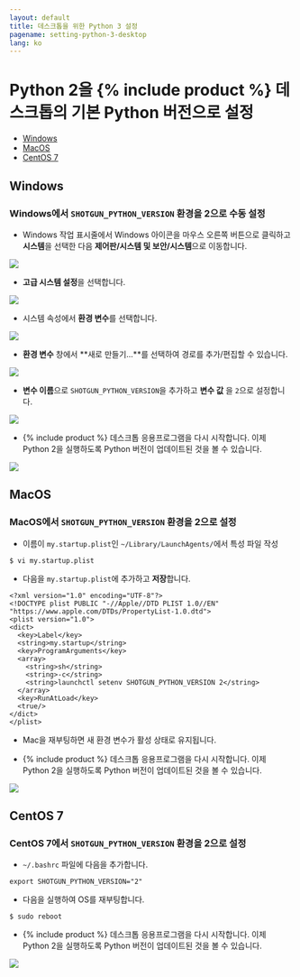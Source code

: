 ```yaml
---
layout: default
title: 데스크톱을 위한 Python 3 설정
pagename: setting-python-3-desktop
lang: ko
---
```


# Python 2을 {% include product %} 데스크톱의 기본 Python 버전으로 설정

- [Windows](#windows)
- [MacOS](#macos)
- [CentOS 7](#centos-7)

## Windows

### Windows에서 `SHOTGUN_PYTHON_VERSION` 환경을 2으로 수동 설정

- Windows 작업 표시줄에서 Windows 아이콘을 마우스 오른쪽 버튼으로 클릭하고 **시스템**을 선택한 다음 **제어판/시스템 및 보안/시스템**으로 이동합니다.

![](images/setting-python-3-desktop/01-setting-python-3-desktop.png)

- **고급 시스템 설정**을 선택합니다.

![](images/setting-python-3-desktop/02-setting-python-3-desktop.png)

- 시스템 속성에서 **환경 변수**를 선택합니다.

![](images/setting-python-3-desktop/03-setting-python-3-desktop.jpg)

- **환경 변수** 창에서 **새로 만들기...**를 선택하여 경로를 추가/편집할 수 있습니다.

![](images/setting-python-3-desktop/04-setting-python-3-desktop.jpg)

- **변수 이름**으로 `SHOTGUN_PYTHON_VERSION`을 추가하고 **변수 값** 을 `2`으로 설정합니다.

![](images/setting-python-3-desktop/05-setting-python-3-desktop.jpg)

- {% include product %} 데스크톱 응용프로그램을 다시 시작합니다. 이제 Python 2을 실행하도록 Python 버전이 업데이트된 것을 볼 수 있습니다.

![](images/setting-python-3-desktop/06-setting-python-3-desktop.jpg)


## MacOS

### MacOS에서 `SHOTGUN_PYTHON_VERSION` 환경을 2으로 설정

- 이름이 `my.startup.plist`인 `~/Library/LaunchAgents/`에서 특성 파일 작성

```
$ vi my.startup.plist
```

- 다음을 `my.startup.plist`에 추가하고 **저장**합니다.

```
<?xml version="1.0" encoding="UTF-8"?>
<!DOCTYPE plist PUBLIC "-//Apple//DTD PLIST 1.0//EN" "https://www.apple.com/DTDs/PropertyList-1.0.dtd">
<plist version="1.0">
<dict>
  <key>Label</key>
  <string>my.startup</string>
  <key>ProgramArguments</key>
  <array>
    <string>sh</string>
    <string>-c</string>
    <string>launchctl setenv SHOTGUN_PYTHON_VERSION 2</string>
  </array>
  <key>RunAtLoad</key>
  <true/>
</dict>
</plist>
```

- Mac을 재부팅하면 새 환경 변수가 활성 상태로 유지됩니다.

- {% include product %} 데스크톱 응용프로그램을 다시 시작합니다. 이제 Python 2을 실행하도록 Python 버전이 업데이트된 것을 볼 수 있습니다.

![](images/setting-python-3-desktop/07-setting-python-3-desktop.jpg)

## CentOS 7

### CentOS 7에서 `SHOTGUN_PYTHON_VERSION` 환경을 2으로 설정

- `~/.bashrc` 파일에 다음을 추가합니다.

```
export SHOTGUN_PYTHON_VERSION="2"
```

- 다음을 실행하여 OS를 재부팅합니다.

```
$ sudo reboot
```

- {% include product %} 데스크톱 응용프로그램을 다시 시작합니다. 이제 Python 2을 실행하도록 Python 버전이 업데이트된 것을 볼 수 있습니다.

![](images/setting-python-3-desktop/08-setting-python-3-desktop.jpg)
